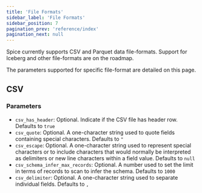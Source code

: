 ```yaml
---
title: 'File Formats'
sidebar_label: 'File Formats'
sidebar_position: 7
pagination_prev: 'reference/index'
pagination_next: null
---
```


Spice currently supports CSV and Parquet data file-formats. Support for Iceberg and other file-formats are on the roadmap.

The parameters supported for specific file-format are detailed on this page.

## CSV

### Parameters

- `csv_has_header`: Optional. Indicate if the CSV file has header row. Defaults to `true`
- `csv_quote`: Optional. A one-character string used to quote fields containing special characters. Defaults to `"`
- `csv_escape`: Optional. A one-character string used to represent special characters or to include characters that would normally be interpreted as delimiters or new line characters within a field value. Defaults to `null`
- `csv_schema_infer_max_records`: Optional. A number used to set the limit in terms of records to scan to infer the schema. Defaults to `1000`
- `csv_delimiter`: Optional. A one-character string used to separate individual fields. Defaults to `,`
